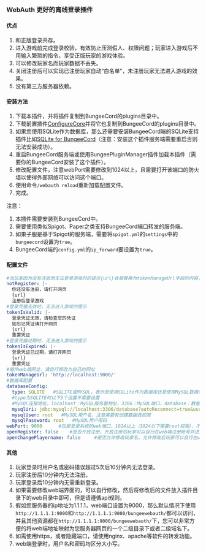 ### WebAuth 更好的离线登录插件

#### 优点
1. 和正版登录共存。
2. 进入游戏前完成登录校验，有效防止压测假人、权限问题；玩家进入游戏后不用输入繁琐的指令，享受正版玩家的游戏体验。
3. 可以修改玩家名而玩家数据不丢失。
4. 关闭注册后可以实现已注册玩家自动“白名单”，未注册玩家无法进入游戏的效果。
5. 没有第三方服务器依赖。

#### 安装方法
1. 下载本插件，并将插件复制到BungeeCord的plugins目录中。
2. 下载前置插件[ConfigureCore](https://github.com/lintx/ConfigureCore-for-Minecraft-plugins)并将它也复制到BungeeCord的plugins目录中。
3. 如果您使用SQLite作为数据库，那么还需要安装BungeeCord端的SQLite支持插件比如[SQLite for BungeeCord](https://www.spigotmc.org/resources/sqlite-for-bungeecord.57191/)（注意：安装这个插件服务端需要重启否则无法安装成功）。
4. 重启BungeeCord服务端或使用BungeePluginManager插件加载本插件（需要你的BungeeCord安装了这个插件）。
5. 修改配置文件，注意webPort需要修改到1024以上，且需要打开该端口的防火墙以使得外部网络可以访问这个端口。
6. 使用命令`/webauth reload`重新加载配置文件。
7. 完成。

注意：
1. 本插件需要安装到BungeeCord中。
2. 需要使用类似Spigot、Paper之类支持BungeeCord端口转发的服务端。
3. 如果子服是基于Spigot的服务端，需要将`spigot.yml`的`settings`中的`bungeecord`设置为`true`。
4. BungeeCord端的`config.yml`的`ip_forward`要设置为`true`。


#### 配置文件
```yaml
#当玩家因为没有注册而无法登录游戏时的提示{url}会被替换为tokenManageUrl字段的内容，下同（该设置仅在BungeeCord的online_mode设置为false时有效）
notRegister: |-
  你还没有注册，请打开网页
  {url}
  注册后登录游戏
#登录凭据无效时，无法进入游戏的提示
tokenIsValid: |-
  登录凭证无效，请检查您的凭证
  如忘记凭证请打开网页
  {url}
  重置凭证
#登录凭据过期时，无法进入游戏的提示
tokenIsExpired: |-
  登录凭证已过期，请打开网页
  {url}
  重置凭证
#插件web端网址，请自行修改为自己的网址
tokenManageUrl: 'http://localhost:9000/'
#数据库配置
databaseConfig:
  type: SQLITE   #SQLITE或MYSQL，表示是使用SQLite作为数据库还是使用MySQL数据库（注意使用MySQL时帐号需要有创建表权限）
  #type为SQLITE时以下3个设置不需要设置
  #MySQL连接地址，localhost：MySQL服务器地址，3306：MySQL端口，database：数据库名，其他内容一般不修改
  mysqlUri: jdbc:mysql://localhost:3306/database?autoReconnect=true&useSSL=false&characterEncoding=utf-8&useUnicode=true
  mysqlUser: root   #MySQL用户名，注意需要有创建数据表权限
  mysqlPassword: root   #MySQL用户密码
webPort: 9000      #玩家登录系统的web端口，1024以上（1024以下需要root权限），不能使用已经被占用的端口
openRegister: false    #是否开放注册，开放注册后玩家可以自行在web端注册帐号并进入游戏
openChangePlayername: false     #是否允许修改玩家名，允许修改后玩家可以自行在web端修改名字
```


#### 其他
1. 玩家登录时用户名或密码错误超过5次后10分钟内无法登录。
2. 玩家注册后10分钟内无法注册。
3. 玩家登录后10分钟内无需重新登录。
4. 如果需要修改web端界面的，可以自行修改，然后将修改后的文件放入插件目录下的web目录中即可，但是请遵循api规则。
5. 假如您服务器的ip地址为1.1.1.1，web端口设置为9000，那么默认情况下使用`http://1.1.1.1:9000`和`http://1.1.1.1:9000/bungeewebauth/`都可以访问，并且其他资源都在`http://1.1.1.1:9000/bungeewebauth/`下，您可以非常方便的将web端地址映射为您服务器网页的一个二级目录下或者二级域名下。
6. 如需使用https，或者隐藏端口，请使用nginx、apache等软件的转发功能。
7. web端登录时，用户名和密码均区分大小写。